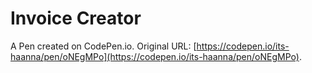 # Invoice Creator

A Pen created on CodePen.io. Original URL: [https://codepen.io/its-haanna/pen/oNEgMPo](https://codepen.io/its-haanna/pen/oNEgMPo).

